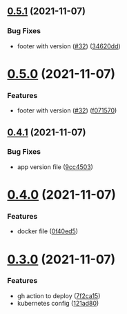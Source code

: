 ## [0.5.1](https://github.com/EddieHubCommunity/EventCalendar/compare/v0.5.0...v0.5.1) (2021-11-07)


### Bug Fixes

* footer with version ([#32](https://github.com/EddieHubCommunity/EventCalendar/issues/32)) ([34620dd](https://github.com/EddieHubCommunity/EventCalendar/commit/34620dd0da2839d5251a940dc60ff4806af513a7))



# [0.5.0](https://github.com/EddieHubCommunity/EventCalendar/compare/v0.4.1...v0.5.0) (2021-11-07)


### Features

* footer with version ([#32](https://github.com/EddieHubCommunity/EventCalendar/issues/32)) ([f071570](https://github.com/EddieHubCommunity/EventCalendar/commit/f071570484664a8692db2a7fc10009e0f10c8d20))



## [0.4.1](https://github.com/EddieHubCommunity/EventCalendar/compare/v0.4.0...v0.4.1) (2021-11-07)


### Bug Fixes

* app version file ([9cc4503](https://github.com/EddieHubCommunity/EventCalendar/commit/9cc4503d985477f7508c6c899df949db77ce95fd))



# [0.4.0](https://github.com/EddieHubCommunity/EventCalendar/compare/v0.3.0...v0.4.0) (2021-11-07)


### Features

* docker file ([0f40ed5](https://github.com/EddieHubCommunity/EventCalendar/commit/0f40ed5e99dd56dbecf6c78da80e34b63693c9b5))



# [0.3.0](https://github.com/EddieHubCommunity/EventCalendar/compare/v0.2.0...v0.3.0) (2021-11-07)


### Features

* gh action to deploy ([7f2ca15](https://github.com/EddieHubCommunity/EventCalendar/commit/7f2ca1577e220230933c296ac011af956f033b3c))
* kubernetes config ([121ad80](https://github.com/EddieHubCommunity/EventCalendar/commit/121ad80ad4bf9428debb92a63640e18729e4fc4a))



